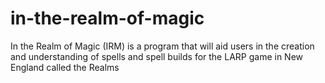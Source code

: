 # in-the-realm-of-magic
In the Realm of Magic (IRM) is a program that will aid users in the creation and understanding of spells and spell builds for the LARP game in New England called the Realms
